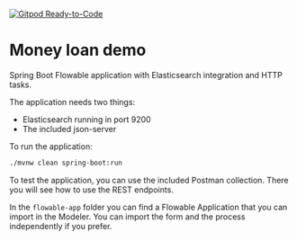 [![Gitpod Ready-to-Code](https://img.shields.io/badge/Gitpod-Ready--to--Code-blue?logo=gitpod)](https://gitpod.io/#https://github.com/llyorshch/money-loan-demo) 

# Money loan demo

Spring Boot Flowable application with Elasticsearch integration and HTTP tasks.

The application needs two things:

* Elasticsearch running in port 9200
* The included json-server

To run the application:

```bash
./mvnw clean spring-boot:run
```

To test the application, you can use the included Postman collection.  There you will see how to use the REST endpoints.

In the `flowable-app` folder you can find a Flowable Application that you can import in the Modeler. You can import the form and the process independently if you prefer.

